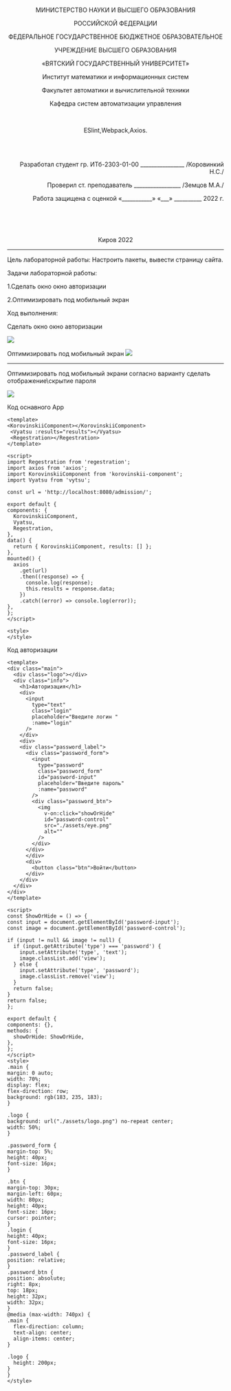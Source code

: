 <p align=center>МИНИСТЕРСТВО НАУКИ И ВЫСШЕГО ОБРАЗОВАНИЯ
<p align=center>РОССИЙСКОЙ ФЕДЕРАЦИИ
<p align=center>ФЕДЕРАЛЬНОЕ ГОСУДАРСТВЕННОЕ БЮДЖЕТНОЕ ОБРАЗОВАТЕЛЬНОЕ
<p align=center>УЧРЕЖДЕНИЕ ВЫСШЕГО ОБРАЗОВАНИЯ
<p align=center>«ВЯТСКИЙ ГОСУДАРСТВЕННЫЙ УНИВЕРСИТЕТ»
<p align=center>Институт математики и информационных систем
<p align=center>Факультет автоматики и вычислительной техники
<p align=center>Кафедра систем автоматизации управления
<p><br>


<p align=center>ESlint,Webpack,Axios.
<p><br><br>
<p align=right>Разработал студент гр. ИТб-2303-01-00 ________________ /Коровинкий Н.С./
<p align=right>Проверил ст. преподаватель _________________ /Земцов М.А./
<p align=right>Работа защищена с оценкой	«___________» «___» __________ 2022 г.
<p><br><br><br>
<p align=center>Киров 2022 
  
  ---
  
<p> Цель лабораторной работы: Настроить пакеты, вывести страницу сайта.
<p> Задачи лабораторной работы:  
<p>1.Сделать окно окно авторизации
<p>2.Оптимизировать под мобильный экран
<p>Ход выполнения:
<p>Сделать окно окно авторизации
<p>
<img src="./src/1 картинка.png">
<p>
<p>Оптимизировать под мобильный экран
<img src="./src/2Картинка.png">
  
  ---

  <p>Оптимизировать под мобильный экрани согласно варианту сделать отображение\скрытие пароля
  <p>
  <img src="./src/2Картинка.png">


  Код оснавного App
  
  ```
  <template>
  <KorovinskiiComponent></KorovinskiiComponent>
   <Vyatsu :results="results"></Vyatsu>
   <Regestration></Regestration>
</template>

<script>
import Regestration from 'regestration';
import axios from 'axios';
import KorovinskiiComponent from 'korovinskii-component';
import Vyatsu from 'vytsu';

const url = 'http://localhost:8080/admission/';

export default {
  components: {
    KorovinskiiComponent,
    Vyatsu,
    Regestration,
  },
  data() {
    return { KorovinskiiComponent, results: [] };
  },
  mounted() {
    axios
      .get(url)
      .then((response) => {
        console.log(response);
        this.results = response.data;
      })
      .catch((error) => console.log(error));
  },
};
</script>

<style>
</style>

  ```

  Код авторизации 
  ```
  <template>
  <div class="main">
    <div class="logo"></div>
    <div class="info">
      <h1>Авторизация</h1>
      <div>
        <input
          type="text"
          class="login"
          placeholder="Введите логин "
          :name="login"
        />
      </div>
      <div>
      <div class="password_label">
        <div class="password_form">
          <input
            type="password"
            class="password_form"
            id="password-input"
            placeholder="Введите пароль"
            :name="password"
          />
          <div class="password_btn">
            <img
              v-on:click="showOrHide"
              id="password-control"
              src="./assets/eye.png"
              alt=""
            />
          </div>
        </div>
        </div>
        <div>
          <button class="btn">Войти</button>
        </div>
      </div>
    </div>
  </div>
</template>

<script>
const ShowOrHide = () => {
  const input = document.getElementById('password-input');
  const image = document.getElementById('password-control');

  if (input != null && image != null) {
    if (input.getAttribute('type') === 'password') {
      input.setAttribute('type', 'text');
      image.classList.add('view');
    } else {
      input.setAttribute('type', 'password');
      image.classList.remove('view');
    }
    return false;
  }
  return false;
};

export default {
  components: {},
  methods: {
    showOrHide: ShowOrHide,
  },
};
</script>
<style>
.main {
  margin: 0 auto;
  width: 70%;
  display: flex;
  flex-direction: row;
  background: rgb(183, 235, 183);
}

.logo {
  background: url("./assets/logo.png") no-repeat center;
  width: 50%;
}

.password_form {
  margin-top: 5%;
  height: 40px;
  font-size: 16px;
}

.btn {
  margin-top: 30px;
  margin-left: 60px;
  width: 80px;
  height: 40px;
  font-size: 16px;
  cursor: pointer;
}
.login {
  height: 40px;
  font-size: 16px;
}
.password_label {
  position: relative;
}
.password_btn {
  position: absolute;
  right: 8px;
  top: 18px;
  height: 32px;
  width: 32px;
}
@media (max-width: 740px) {
  .main {
    flex-direction: column;
    text-align: center;
    align-items: center;
  }

  .logo {
    height: 200px;
  }
}
</style>
  ```